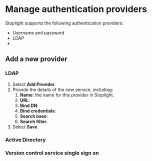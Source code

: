 # Manage authentication providers

Stoplight supports the following authentication providers:

- Username and password
- LDAP
- <!-- QUERY: which others? -->

## Add a new provider

### LDAP

1. Select **Add Provider**.
2. Provide the details of the new service, including:
    1. **Name**: the name for this provider in Stoplight.
    2. **URL**: <!-- QUERY: more description for each of these? -->
    3. **Bind DN**:
    4. **Bind credentials**:
    5. **Search base**:
    6. **Search filter**:
3. Select **Save**.

<!-- TODO: continue once this functionality is further along -->

### Active Directory

### Version control service single sign on

<!-- coming July -->